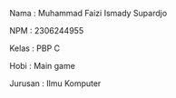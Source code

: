 Nama : Muhammad Faizi Ismady Supardjo

NPM : 2306244955

Kelas : PBP C

Hobi : Main game

Jurusan : Ilmu Komputer